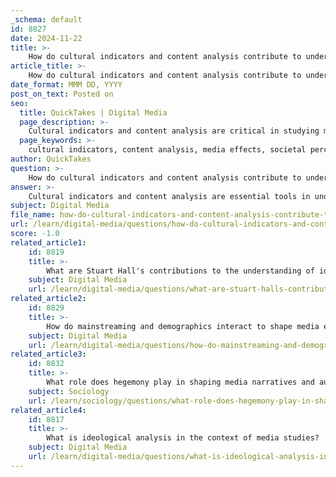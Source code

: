 ```yaml
---
_schema: default
id: 8827
date: 2024-11-22
title: >-
    How do cultural indicators and content analysis contribute to understanding media effects?
article_title: >-
    How do cultural indicators and content analysis contribute to understanding media effects?
date_format: MMM DD, YYYY
post_on_text: Posted on
seo:
  title: QuickTakes | Digital Media
  page_description: >-
    Cultural indicators and content analysis are critical in studying media effects, analyzing how media content influences societal perceptions, norms, and behaviors through systematic research and representation evaluation.
  page_keywords: >-
    cultural indicators, content analysis, media effects, societal perceptions, norms, behaviors, George Gerbner, mean world syndrome, media representation, stereotypes, demographic groups, systematic research method, media research, communication patterns, media portrayal, public opinion, societal trends, representation issues, cultural narratives
author: QuickTakes
question: >-
    How do cultural indicators and content analysis contribute to understanding media effects?
answer: >-
    Cultural indicators and content analysis are essential tools in understanding media effects, particularly in how media shapes societal perceptions, norms, and behaviors over time.\n\n### Cultural Indicators\nCultural indicators are specific measures that assess the cultural context and values represented within media content. They provide insights into societal norms, attitudes, and behaviors as depicted in various forms of media, especially television. By analyzing these indicators, researchers can gauge how media reflects and influences public perception and beliefs. For instance, cultural indicators can reveal recurring themes, stereotypes, and representations of different demographic groups, which can significantly impact how audiences perceive those groups in real life.\n\nGeorge Gerbner's Cultural Indicators approach is particularly influential in this area. It focuses on studying the content of media messages and their social impact, offering a framework to understand the long-term effects of media exposure on individuals' perceptions of reality. This approach highlights how consistent exposure to certain media representations can lead to a shared understanding of societal norms, often referred to as the "mean world syndrome," where heavy viewers of violent content perceive the world as more dangerous than it is.\n\n### Content Analysis\nContent analysis is a systematic research method used to analyze and interpret the characteristics of various forms of communication, such as text, images, or audio. This methodology allows researchers to identify patterns, themes, and meanings within media content, making it a vital tool for media research. Content analysis can be both quantitative and qualitative, providing insights into communication patterns and the portrayal of different population groups in media.\n\nThe importance of content analysis in media research lies in its ability to:\n- **Describe Media Content**: It helps in understanding the nature and characteristics of media messages.\n- **Make Inferences**: Researchers can draw conclusions about the implications of media content on public opinion and societal trends.\n- **Compare Representations**: Content analysis allows for comparisons between media portrayals and reality, which is crucial for assessing media effects.\n\nBy employing cultural indicators and content analysis, researchers can better understand how media not only reflects but also shapes cultural narratives and societal beliefs. This understanding is vital for addressing issues related to representation, ideology, and the broader implications of media consumption in contemporary society.
subject: Digital Media
file_name: how-do-cultural-indicators-and-content-analysis-contribute-to-understanding-media-effects.md
url: /learn/digital-media/questions/how-do-cultural-indicators-and-content-analysis-contribute-to-understanding-media-effects
score: -1.0
related_article1:
    id: 8819
    title: >-
        What are Stuart Hall's contributions to the understanding of ideology in media?
    subject: Digital Media
    url: /learn/digital-media/questions/what-are-stuart-halls-contributions-to-the-understanding-of-ideology-in-media
related_article2:
    id: 8829
    title: >-
        How do mainstreaming and demographics interact to shape media effects on society?
    subject: Digital Media
    url: /learn/digital-media/questions/how-do-mainstreaming-and-demographics-interact-to-shape-media-effects-on-society
related_article3:
    id: 8832
    title: >-
        What role does hegemony play in shaping media narratives and audience beliefs?
    subject: Sociology
    url: /learn/sociology/questions/what-role-does-hegemony-play-in-shaping-media-narratives-and-audience-beliefs
related_article4:
    id: 8817
    title: >-
        What is ideological analysis in the context of media studies?
    subject: Digital Media
    url: /learn/digital-media/questions/what-is-ideological-analysis-in-the-context-of-media-studies
---
```


&nbsp;